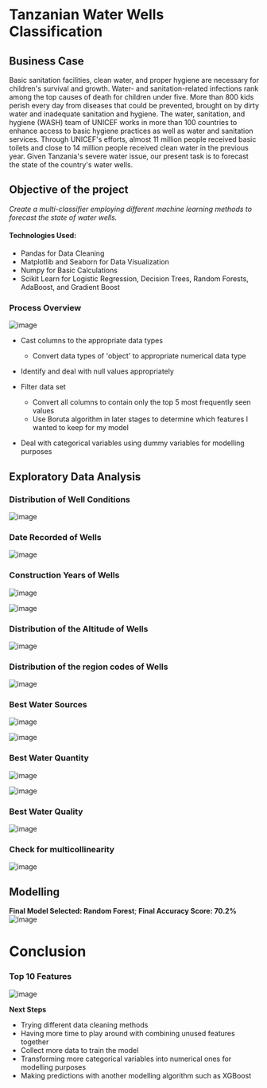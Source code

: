 
# Tanzanian Water Wells Classification




## Business Case

Basic sanitation facilities, clean water, and proper hygiene are necessary for children's survival and growth. Water- and sanitation-related infections rank among the top causes of death for children under five. More than 800 kids perish every day from diseases that could be prevented, brought on by dirty water and inadequate sanitation and hygiene. The water, sanitation, and hygiene (WASH) team of UNICEF works in more than 100 countries to enhance access to basic hygiene practices as well as water and sanitation services. Through UNICEF's efforts, almost 11 million people received basic toilets and close to 14 million people received clean water in the previous year. Given Tanzania's severe water issue, our present task is to forecast the state of the country's water wells. 


## Objective of the project
*Create a multi-classifier employing different machine learning methods to forecast the state of water wells.*

#### Technologies Used:
* Pandas for Data Cleaning
* Matplotlib and Seaborn for Data Visualization
* Numpy for Basic Calculations
* Scikit Learn for Logistic Regression, Decision Trees, Random Forests, AdaBoost, and Gradient Boost

### Process Overview

![image](https://github.com/Malombejoe/Tanzania_Water_Wells_Project/assets/99344966/534cb693-74f5-4206-9c33-193dc800a9ff)


* Cast columns to the appropriate data types
   * Convert data types of 'object' to appropriate numerical data type

* Identify and deal with null values appropriately

* Filter data set
   * Convert all columns to contain only the top 5 most frequently seen values
   * Use Boruta algorithm in later stages to determine which features I wanted to keep for my model 

* Deal with categorical variables using dummy variables for modelling purposes

 ## Exploratory Data Analysis
 
 ### Distribution of Well Conditions
 
![image](https://github.com/Malombejoe/Tanzania_Water_Wells_Project/assets/99344966/d141425c-9b29-49ec-9582-473e1b276a61)

 
 
 ### Date Recorded of Wells
 
![image](https://github.com/Malombejoe/Tanzania_Water_Wells_Project/assets/99344966/d2b3fa78-45b1-434a-8067-a215697bd560)

 
 
 ### Construction Years of Wells
 
![image](https://github.com/Malombejoe/Tanzania_Water_Wells_Project/assets/99344966/db05043a-8f0f-47f3-a693-9173adc8b265)

 
![image](https://github.com/Malombejoe/Tanzania_Water_Wells_Project/assets/99344966/2c445e91-4930-451c-bca0-fc9422accf3a)

 
 
 ### Distribution of the Altitude of Wells
 
![image](https://github.com/Malombejoe/Tanzania_Water_Wells_Project/assets/99344966/ad952dee-caa4-4b83-95e4-e83c2e7d7e67)

 
 
 ### Distribution of the region codes of Wells
 
![image](https://github.com/Malombejoe/Tanzania_Water_Wells_Project/assets/99344966/c30cd773-2912-4b49-8c2a-70767820b953)

 
 
 ### Best Water Sources
 
![image](https://github.com/Malombejoe/Tanzania_Water_Wells_Project/assets/99344966/d0646e6f-a14c-4b3a-956e-2b5bd521e2a1)

 
![image](https://github.com/Malombejoe/Tanzania_Water_Wells_Project/assets/99344966/cbae6c1f-3d94-4f5b-a18a-d5f75b966513)

 
 
 ### Best Water Quantity
 
![image](https://github.com/Malombejoe/Tanzania_Water_Wells_Project/assets/99344966/a54a82ed-097a-424d-9d12-96ed0077d4c0)

 
![image](https://github.com/Malombejoe/Tanzania_Water_Wells_Project/assets/99344966/881772a9-d8d9-41e0-a8fd-70685d434692)

 
 
 ### Best Water Quality
 
![image](https://github.com/Malombejoe/Tanzania_Water_Wells_Project/assets/99344966/93416f05-c5ea-4d24-969d-f1b9b08962e5)

 
 
 ### Check for multicollinearity
 
![image](https://github.com/Malombejoe/Tanzania_Water_Wells_Project/assets/99344966/a79f5ef5-58fd-4b7c-b1e3-e0f9010d4d1b)

 
 ## Modelling
 
 **Final Model Selected: Random Forest**; **Final Accuracy Score: 70.2%**
![image](https://github.com/Malombejoe/Tanzania_Water_Wells_Project/assets/99344966/df6bad90-d68c-4f9b-8e45-101f17129fe5)

 
 # Conclusion
 
 ### Top 10 Features
 
![image](https://github.com/Malombejoe/Tanzania_Water_Wells_Project/assets/99344966/97b2f286-3edb-41d8-8024-568ecdf02893)

 
 **Next Steps**
 
  * Trying different data cleaning methods
  * Having more time to play around with combining unused features together
  * Collect more data to train the model
  * Transforming more categorical variables into numerical ones for modelling purposes
  * Making predictions with another modelling algorithm such as XGBoost

 
 
  
